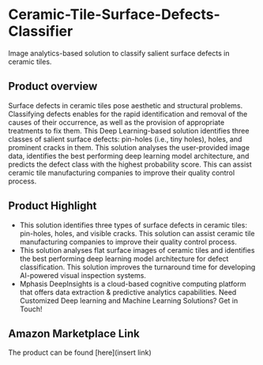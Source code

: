 # Ceramic-Tile-Surface-Defects-Classifier
Image analytics-based solution to classify salient surface defects in ceramic tiles.

## Product overview
Surface defects in ceramic tiles pose aesthetic and structural problems. Classifying defects enables for the rapid identification and removal of the causes of their occurrence, as well as the provision of appropriate treatments to fix them. This Deep Learning-based solution identifies three classes of salient surface defects: pin-holes (i.e., tiny holes), holes, and prominent cracks in them. This solution analyses the user-provided image data, identifies the best performing deep learning model architecture, and predicts the defect class with the highest probability score. This can assist ceramic tile manufacturing companies to improve their quality control process.

## Product Highlight 
* This solution identifies three types of surface defects in ceramic tiles: pin-holes, holes, and visible cracks. This solution can assist ceramic tile manufacturing companies to improve their quality control process.
* This solution analyses flat surface images of ceramic tiles and identifies the best performing deep learning model architecture for defect classification. This solution improves the turnaround time for developing AI-powered visual inspection systems.
* Mphasis DeepInsights is a cloud-based cognitive computing platform that offers data extraction & predictive analytics capabilities. Need Customized Deep learning and Machine Learning Solutions? Get in Touch!

## Amazon Marketplace Link
The product can be found [here](insert link)

